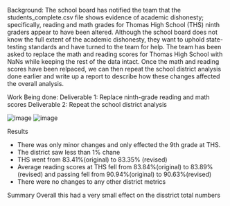 
Background:
The school board has notified the team that the students_complete.csv file shows evidence of academic dishonesty; specifically, reading and math grades for Thomas High School (THS) ninth graders appear to have been altered. Although the school board does not know the full extent of the academic dishonesty, they want to uphold state-testing standards and have turned to the team for help. The team has been asked to replace the math and reading scores for Thomas High School with NaNs while keeping the rest of the data intact. Once  the math and reading scores have been relpaced, we can then repeat the school district analysis done earlier and write up a report to describe how these changes affected the overall analysis.

Work Being done:
Deliverable 1: Replace ninth-grade reading and math scores
Deliverable 2: Repeat the school district analysis



![image](https://user-images.githubusercontent.com/86638388/149451531-8ddedd7e-3af4-4793-ac09-87a8c61cf3b1.png)
![image](https://user-images.githubusercontent.com/86638388/149451917-1bc4420a-457d-4879-a481-1b7eea167e54.png)


Results
- There was only minor changes and only effected the 9th grade at THS.
- The district saw less than 1% chane
- THS went from 83.41%(original) to 83.35% (revised)
- Average reading scores at THS fell from 83.84%(original) to 83.89%(revised) and passing fell from 90.94%(original) to 90.63%(revised)
- There were no changes to any other district metrics

Summary
Overall this had a very small effect on the disstrict total numbers
